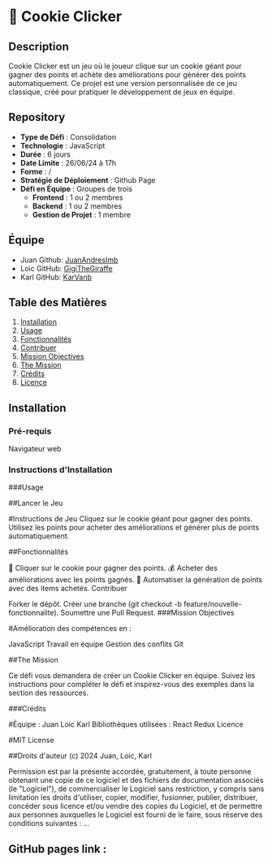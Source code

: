
# 🍪 Cookie Clicker

## Description
Cookie Clicker est un jeu où le joueur clique sur un cookie géant pour gagner des points et achète des améliorations pour générer des points automatiquement. Ce projet est une version personnalisée de ce jeu classique, créé pour pratiquer le développement de jeux en équipe.

## Repository
- **Type de Défi** : Consolidation
- **Technologie** : JavaScript
- **Durée** : 6 jours
- **Date Limite** : 26/06/24 à 17h
- **Forme** : /
- **Stratégie de Déploiement** : Github Page
- **Défi en Équipe** : Groupes de trois
  - **Frontend** : 1 ou 2 membres
  - **Backend** : 1 ou 2 membres
  - **Gestion de Projet** : 1 membre

## Équipe
- Juan Github: [JuanAndresImb](https://github.com/JuanAndresImb)
- Loic GitHub: [GigiTheGiraffe](https://github.com/GigiTheGiraffe)
- Karl GitHub: [KarVanb](https://github.com/KarlVand)

## Table des Matières
1. [Installation](#installation)
2. [Usage](#usage)
3. [Fonctionnalités](#fonctionnalités)
4. [Contribuer](#contribuer)
5. [Mission Objectives](#mission-objectives)
6. [The Mission](#the-mission)
7. [Crédits](#crédits)
8. [Licence](#licence)

## Installation
### Pré-requis
Navigateur web

### Instructions d'Installation

###Usage

##Lancer le Jeu

#Instructions de Jeu
Cliquez sur le cookie géant pour gagner des points. Utilisez les points pour acheter des améliorations et générer plus de points automatiquement.

##Fonctionnalités

🍪 Cliquer sur le cookie pour gagner des points.
💰 Acheter des améliorations avec les points gagnés.
🤖 Automatiser la génération de points avec des items achetés.
Contribuer

Forker le dépôt.
Créer une branche (git checkout -b feature/nouvelle-fonctionnalite).
Soumettre une Pull Request.
###Mission Objectives

#Amélioration des compétences en :

JavaScript
Travail en équipe
Gestion des conflits Git

##The Mission

Ce défi vous demandera de créer un Cookie Clicker en équipe. Suivez les instructions pour compléter le défi et inspirez-vous des exemples dans la section des ressources.

###Crédits

#Équipe :
Juan
Loic
Karl
Bibliothèques utilisées :
React
Redux
Licence

#MIT License

##Droits d'auteur (c) 2024 Juan, Loic, Karl

Permission est par la présente accordée, gratuitement, à toute personne obtenant une copie
de ce logiciel et des fichiers de documentation associés (le "Logiciel"), de commercialiser
le Logiciel sans restriction, y compris sans limitation les droits d'utiliser, copier, modifier,
fusionner, publier, distribuer, concéder sous licence et/ou vendre des copies du Logiciel,
et de permettre aux personnes auxquelles le Logiciel est fourni de le faire, sous réserve
des conditions suivantes :
...

## GitHub pages link : 
